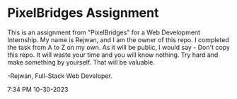 # PixelBridges Assignment

This is an assignment from "PixelBridges" for a Web Development Internship.
My name is Rejwan, and I am the owner of this repo. I completed the task from A to Z on my own. As it will be public, I would say - Don't copy this repo. It will waste your time and you will know nothing. Try hard and make something by yourself. That will be valuable.

-Rejwan,
Full-Stack Web Developer.

7:34 PM
10-30-2023

